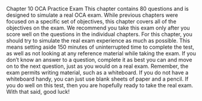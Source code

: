 Chapter 10
OCA Practice Exam
This chapter contains 80 questions and is designed to simulate a real OCA exam. While
previous chapters were focused on a specific set of objectives, this chapter covers all of
the objectives on the exam. We recommend you take this exam only after you score well
on the questions in the individual chapters.
For this chapter, you should try to simulate the real exam experience as much as possible.
This means setting aside 150 minutes of uninterrupted time to complete the test, as well
as not looking at any reference material while taking the exam. If you don’t know an
answer to a question, complete it as best you can and move on to the next question, just
as you would on a real exam.
Remember, the exam permits writing material, such as a whiteboard. If you do not have a
whiteboard handy, you can just use blank sheets of paper and a pencil. If you do well on
this test, then you are hopefully ready to take the real exam. With that said, good luck!